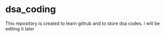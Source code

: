 # dsa_coding
This repository is created to learn github and to store dsa codes.  i will be editing it later

